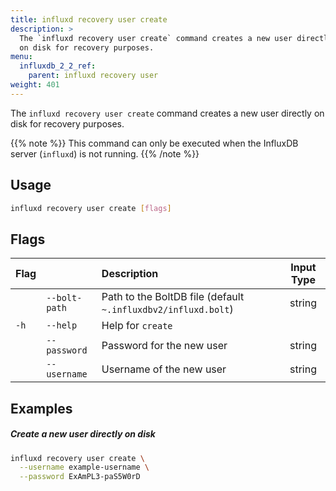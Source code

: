 ```yaml
---
title: influxd recovery user create
description: >
  The `influxd recovery user create` command creates a new user directly
  on disk for recovery purposes.
menu:
  influxdb_2_2_ref:
    parent: influxd recovery user
weight: 401
---
```


The `influxd recovery user create` command creates a new user directly
on disk for recovery purposes.

{{% note %}}
This command can only be executed when the InfluxDB server (`influxd`) is not running.
{{% /note %}}

## Usage
```sh
influxd recovery user create [flags]
```

## Flags
| Flag |               | Description                                                   | Input Type |
| :--- | :------------ | :------------------------------------------------------------ | :--------: |
|      | `--bolt-path` | Path to the BoltDB file (default `~.influxdbv2/influxd.bolt`) |   string   |
| `-h` | `--help`      | Help for `create`                                             |            |
|      | `--password`  | Password for the new user                                     |   string   |
|      | `--username`  | Username of the new user                                      |   string   |

## Examples

##### Create a new user directly on disk
```sh
influxd recovery user create \
  --username example-username \
  --password ExAmPL3-paS5W0rD
```